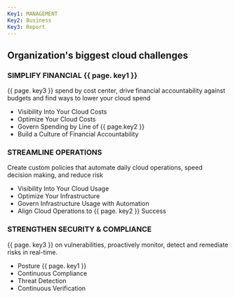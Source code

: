 ```yaml
---
Key1: MANAGEMENT
Key2: Business
Key3: Report
---
```



## Organization's biggest cloud challenges

### SIMPLIFY FINANCIAL {{ page. key1 }}
{{ page. key3 }} spend by cost center, drive financial accountability against budgets and find ways to lower your cloud spend
* Visibility Into Your Cloud Costs
* Optimize Your Cloud Costs
* Govern Spending by Line of {{ page.key2 }}
* Build a Culture of Financial Accountability

### STREAMLINE OPERATIONS
Create custom policies that automate daily cloud operations, speed decision making, and reduce risk
* Visibility Into Your Cloud Usage
* Optimize Your Infrastructure
* Govern Infrastructure Usage with Automation
* Align Cloud Operations to {{ page. key2 }} Success

### STRENGTHEN SECURITY & COMPLIANCE
{{ page. key3 }} on vulnerabilities, proactively monitor, detect and remediate risks in real-time.
* Posture {{ page. key1 }}
* Continuous Compliance
* Threat Detection
* Continuous Verification
